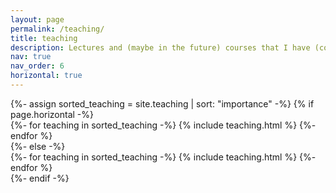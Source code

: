```yaml
---
layout: page
permalink: /teaching/
title: teaching
description: Lectures and (maybe in the future) courses that I have (co-)taught 
nav: true
nav_order: 6
horizontal: true
---
```


<!-- pages/projects.md -->
<div class="teaching">
<!-- Display projects without categories -->
  {%- assign sorted_teaching = site.teaching | sort: "importance" -%}
  <!-- Generate cards for each project -->
  {% if page.horizontal -%}
  <div class="container">
    <div class="row row-cols-1">
    {%- for teaching in sorted_teaching -%}
      {% include teaching.html %}
    {%- endfor %}
    </div>
  </div>
  {%- else -%}
  <div class="grid">
    {%- for teaching in sorted_teaching -%}
      {% include teaching.html %}
    {%- endfor %}
  </div>
  {%- endif -%}
</div>
